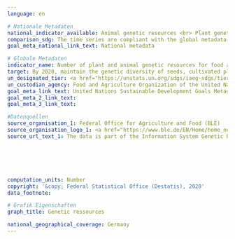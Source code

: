 ```yaml
---
language: en

# Nationale Metadaten
national_indicator_available: Animal genetic resources <br> Plant genetic resources
comparison_sdg: The time series are compliant with the global metadata.
goal_meta_national_link_text: National metadata

# Globale Metadaten
indicator_name: Number of plant and animal genetic resources for food and agriculture secured in either medium- or long-term conservation facilities
target: By 2020, maintain the genetic diversity of seeds, cultivated plants and farmed and domesticated animals and their related wild species, including through soundly managed and diversified seed and plant banks at the national, regional and international levels, and promote access to and fair and equitable sharing of benefits arising from the utilization of genetic resources and associated traditional knowledge, as internationally agreed
un_designated_tier: <a href="https://unstats.un.org/sdgs/iaeg-sdgs/tier-classification/" title="Click here for more information on the UN tier classification.">Tier I</a>
un_custodian_agency: Food and Agriculture Organization of the United Nations (FAO)
goal_meta_link_text: United Nations Sustainable Development Goals Metadata
goal_meta_2_link_text: 
goal_meta_3_link_text: 

#Datenquellen
source_organisation_1: Federal Office for Agriculture and Food (BLE)
source_organisation_logo_1: <a href="https://www.ble.de/EN/Home/home_node.html"><img src="https://g205sdgs.github.io/sdg-indicators/public/OrgImgEn/ble.png" alt="Logo ble" style="height:60px; width:148px" /></a>
source_url_text_1: The data is part of the Information System Genetic Resources (GENRES) of the Federal Office for Agriculture and Food (BLE).






computation_units: Number
copyright: '&copy; Federal Statistical Office (Destatis), 2020'
data_footnote: 

# Grafik Eigenschaften
graph_title: Genetic ressources

national_geographical_coverage: Germany
---
```


